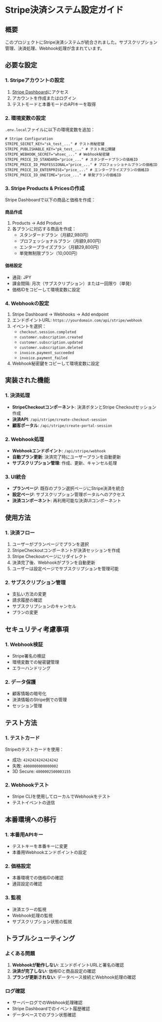 # Stripe決済システム設定ガイド

## 概要
このプロジェクトにStripe決済システムが統合されました。サブスクリプション管理、決済処理、Webhook処理が含まれています。

## 必要な設定

### 1. Stripeアカウントの設定
1. [Stripe Dashboard](https://dashboard.stripe.com/)にアクセス
2. アカウントを作成またはログイン
3. テストモードと本番モードのAPIキーを取得

### 2. 環境変数の設定
`.env.local`ファイルに以下の環境変数を追加：

```env
# Stripe Configuration
STRIPE_SECRET_KEY="sk_test_..." # テスト用秘密鍵
STRIPE_PUBLISHABLE_KEY="pk_test_..." # テスト用公開鍵
STRIPE_WEBHOOK_SECRET="whsec_..." # Webhook秘密鍵
STRIPE_PRICE_ID_STANDARD="price_..." # スタンダードプランの価格ID
STRIPE_PRICE_ID_PROFESSIONAL="price_..." # プロフェッショナルプランの価格ID
STRIPE_PRICE_ID_ENTERPRISE="price_..." # エンタープライズプランの価格ID
STRIPE_PRICE_ID_ONETIME="price_..." # 単発プランの価格ID
```

### 3. Stripe Products & Pricesの作成
Stripe Dashboardで以下の商品と価格を作成：

#### 商品作成
1. Products → Add Product
2. 各プランに対応する商品を作成：
   - スタンダードプラン（月額2,980円）
   - プロフェッショナルプラン（月額9,800円）
   - エンタープライズプラン（月額29,800円）
   - 単発無制限プラン（10,000円）

#### 価格設定
- 通貨: JPY
- 課金間隔: 月次（サブスクリプション）または一回限り（単発）
- 価格IDをコピーして環境変数に設定

### 4. Webhookの設定
1. Stripe Dashboard → Webhooks → Add endpoint
2. エンドポイントURL: `https://yourdomain.com/api/stripe/webhook`
3. イベントを選択：
   - `checkout.session.completed`
   - `customer.subscription.created`
   - `customer.subscription.updated`
   - `customer.subscription.deleted`
   - `invoice.payment_succeeded`
   - `invoice.payment_failed`
4. Webhook秘密鍵をコピーして環境変数に設定

## 実装された機能

### 1. 決済処理
- **StripeCheckoutコンポーネント**: 決済ボタンとStripe Checkoutセッション作成
- **決済API**: `/api/stripe/create-checkout-session`
- **顧客ポータル**: `/api/stripe/create-portal-session`

### 2. Webhook処理
- **Webhookエンドポイント**: `/api/stripe/webhook`
- **自動プラン更新**: 決済完了時にユーザープランを自動更新
- **サブスクリプション管理**: 作成、更新、キャンセル処理

### 3. UI統合
- **プランページ**: 既存のプラン選択ページにStripe決済を統合
- **設定ページ**: サブスクリプション管理ポータルへのアクセス
- **決済コンポーネント**: 再利用可能な決済UIコンポーネント

## 使用方法

### 1. 決済フロー
1. ユーザーがプランページでプランを選択
2. StripeCheckoutコンポーネントが決済セッションを作成
3. Stripe Checkoutページにリダイレクト
4. 決済完了後、Webhookがプランを自動更新
5. ユーザーは設定ページでサブスクリプションを管理可能

### 2. サブスクリプション管理
- 支払い方法の変更
- 請求履歴の確認
- サブスクリプションのキャンセル
- プランの変更

## セキュリティ考慮事項

### 1. Webhook検証
- Stripe署名の検証
- 環境変数での秘密鍵管理
- エラーハンドリング

### 2. データ保護
- 顧客情報の暗号化
- 決済情報のStripe側での管理
- セッション管理

## テスト方法

### 1. テストカード
Stripeのテストカードを使用：
- 成功: `4242424242424242`
- 失敗: `4000000000000002`
- 3D Secure: `4000002500003155`

### 2. Webhookテスト
- Stripe CLIを使用してローカルでWebhookをテスト
- テストイベントの送信

## 本番環境への移行

### 1. 本番用APIキー
- テストキーを本番キーに変更
- 本番用Webhookエンドポイントの設定

### 2. 価格設定
- 本番環境での価格IDの確認
- 通貨設定の確認

### 3. 監視
- 決済エラーの監視
- Webhook処理の監視
- サブスクリプション状態の監視

## トラブルシューティング

### よくある問題
1. **Webhookが動作しない**: エンドポイントURLと署名の確認
2. **決済が完了しない**: 価格IDと商品設定の確認
3. **プランが更新されない**: データベース接続とWebhook処理の確認

### ログ確認
- サーバーログでのWebhook処理確認
- Stripe Dashboardでのイベント履歴確認
- データベースでのプラン状態確認
